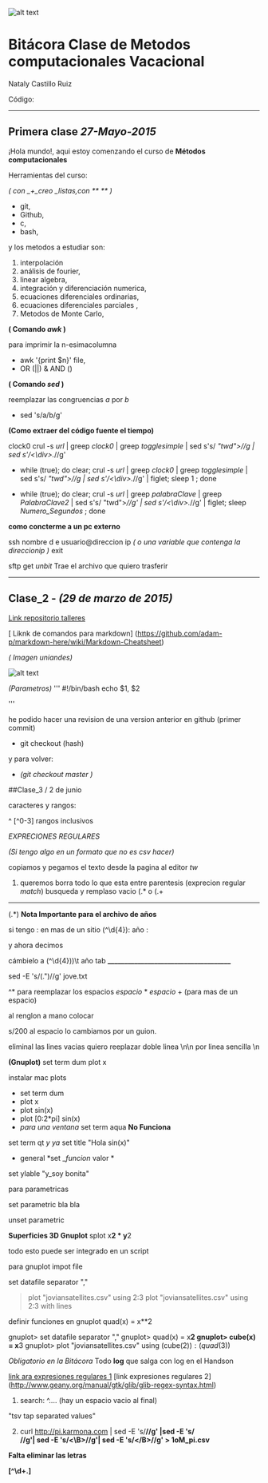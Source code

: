 ![alt text](http://www.uniandes.edu.co/templates/tmpl_uniandes/images/logo.png)

# Bitácora Clase de Metodos computacionales Vacacional

Nataly Castillo Ruiz

Código: 

***

## Primera clase  *27-Mayo-2015*

¡Hola mundo!,  aqui  estoy  comenzando el  curso de  **Métodos computacionales**

Herramientas del curso:

*( con _+_creo _listas,con ** ** )*

+ git,
+ Github,
+ c, 
+ bash, 

y los metodos a estudiar son:

1. interpolación
2. análisis de  fourier,  
3. linear algebra,
4. integración y diferenciación numerica, 
5. ecuaciones diferenciales ordinarias,
6. ecuaciones diferenciales parciales ,
7. Metodos de Monte Carlo,

**( Comando  *awk* )**

para imprimir la n-esimacolumna

+ awk '{print $n}' file, 
+ OR (||) & AND ()

**( Comando *sed* )**

reemplazar las congruencias *a* por *b* 

+ sed 's/a/b/g'

**(Como extraer  del  código fuente el tiempo)**

clock0
crul -s *url* | greep *clock0* | greep *togglesimple* | sed s's/ *"twd">//g | sed s'/<\div>.*//g'


+ while (true); do clear; crul -s *url* | greep *clock0* | greep *togglesimple* | sed s's/ *"twd">//g | sed s'/<\div>.*//g' | figlet; sleep 1 ; done


+ while (true); do clear; crul -s *url* | greep *palabraClave* | greep *PalabraClave2* | sed s's/ "twd">*//g' | sed s'/<\div>.*//g' | figlet; sleep *Numero_Segundos* ; done

**como  concterme  a un pc externo** 

ssh nombre d e usuario@direccion ip *( o una  variable que contenga la direccionip )* 
exit 

sftp  get *unbit* Trae el archivo  que  quiero  trasferir 

---

## Clase_2 - *(29 de marzo de 2015)*


[ Link repositorio talleres ](https://github.com/natalycr/Talleres.git)

[ Liknk de comandos para markdown] (https://github.com/adam-p/markdown-here/wiki/Markdown-Cheatsheet)

*( Imagen uniandes)*

![alt text](http://www.uniandes.edu.co/templates/tmpl_uniandes/images/logo.png)

*(Parametros)*
'''
#!/bin/bash
echo $1, $2

'''


he podido hacer una  revision  de una version anterior en github (primer commit) 

+ git checkout (hash)

y para volver: 
+ *(git checkout master )*

##Clase_3 / 2 de junio

caracteres  y  rangos:

^
[^0-3]  rangos  inclusivos  

*EXPRECIONES REGULARES*

*(Si tengo algo en un formato que  no es csv hacer)*

copiamos y pegamos  el  texto desde  la pagina al editor  *tw* 

1. queremos borra todo lo que esta entre parentesis (exprecion regular *match*)
busqueda y remplaso vacio
\(.*
o
\(.+

-----

\(.*\)
**Nota Importante  para  el  archivo de  años**

si tengo :  en mas  de un  sitio 
(^\d{4}):
     año :

y  ahora decimos 

cámbielo a   (^\d{4}))\t 
				año tab
**_____________________________________**

sed -E 's/\(."\)//g' jove.txt

^*
para reemplazar los espacios 
*espacio* *
*espacio* + (para mas  de  un  espacio)

al renglon a  mano colocar

s/200 al  espacio lo cambiamos  por  un guion.

eliminal las lines  vacias
quiero reeplazar doble linea \n\n
por  linea  sencilla \n

**(Gnuplot)**
set term dum
plot x

instalar mac plots 
- set term dum
- plot x
- plot sin(x)
-  plot [0:2*pi] sin(x)
- *para una ventana*
set term aqua **No Funciona**

set term qt  *y ya*
set  title "Hola sin(x)"

* general *set __funcion_ valor *

set  ylable "y_soy bonita"

para  parametricas 

set parametric 
bla bla 

unset parametric 

**Superficies  3D Gnuplot**
splot x**2 * y**2

todo  esto puede  ser integrado  en  un  script 

para  gnuplot impot file 

set datafile separator ","

> plot "joviansatellites.csv" using 2:3
plot "joviansatellites.csv" using 2:3 with lines

definir funciones en gnuplot
quad(x) = x**2

gnuplot> set datafile separator ","
gnuplot> quad(x) = x**2
gnuplot> cube(x) = x**3
gnuplot> plot "joviansatellites.csv" using (cube($2)):(quad($3))

*Obligatorio en la Bitácora*
Todo **log** que salga con log  en el Handson

[link ara  expresiones regulares 1](http://persoal.citius.usc.es/tf.pena/ASR/Tema_2html/node22.html)
[link expresiones regulares 2] (http://www.geany.org/manual/gtk/glib/glib-regex-syntax.html)


1. search:  ^....  (hay un  espacio vacio al final)

"tsv tap separated values"

2. curl http://pi.karmona.com | sed -E 's/<B>//g' |sed -E 's/<BR>//g'| sed -E 's/<\B>//g'| sed -E 's/<\/B>//g' > 1oM_pi.csv

Falta  eliminar las letras 

[^\d+\.]

